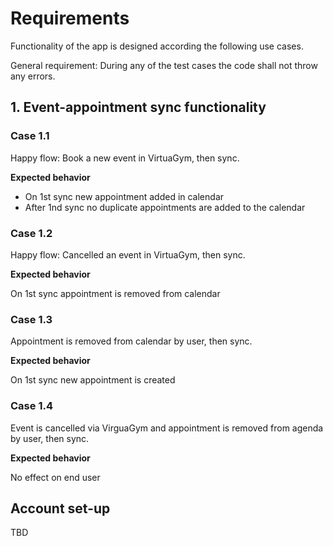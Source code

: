 # Requirements

Functionality of the app is designed according the following use cases.

General requirement: During any of the test cases the code shall not throw any errors.

## 1. Event-appointment sync functionality

### Case 1.1

Happy flow: Book a new event in VirtuaGym, then sync.

**Expected behavior**

-   On 1st sync new appointment added in calendar
-   After 1nd sync no duplicate appointments are added to the calendar

### Case 1.2

Happy flow: Cancelled an event in VirtuaGym, then sync.

**Expected behavior**

On 1st sync appointment is removed from calendar

### Case 1.3

Appointment is removed from calendar by user, then sync.

**Expected behavior**

On 1st sync new appointment is created

### Case 1.4

Event is cancelled via VirguaGym and appointment is removed from agenda by user, then sync.

**Expected behavior**

No effect on end user

## Account set-up

TBD
